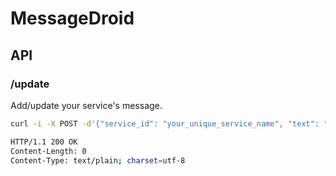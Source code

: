 MessageDroid
============

API
---

### /update

Add/update your service's message.

```bash
curl -i -X POST -d'{"service_id": "your_unique_service_name", "text": "your message here"}' http://10.0.0.223:8080/update

HTTP/1.1 200 OK
Content-Length: 0
Content-Type: text/plain; charset=utf-8
```
